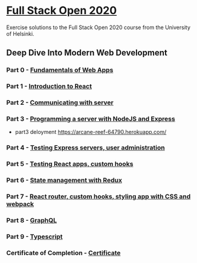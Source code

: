 # [Full Stack Open 2020](https://fullstackopen.com/en/)

Exercise solutions to the Full Stack Open 2020 course from the University of Helsinki.

## Deep Dive Into Modern Web Development

### Part 0 - [Fundamentals of Web Apps](https://fullstackopen.com/en/part0)

### Part 1 - [Introduction to React](https://fullstackopen.com/en/part1)

### Part 2 - [Communicating with server](https://fullstackopen.com/en/part2)

### Part 3 - [Programming a server with NodeJS and Express](https://fullstackopen.com/en/part3)

-   part3 deloyment https://arcane-reef-64790.herokuapp.com/

### Part 4 - [Testing Express servers, user administration](https://fullstackopen.com/en/part4)

### Part 5 - [Testing React apps, custom hooks](https://fullstackopen.com/en/part5)

### Part 6 - [State management with Redux](https://fullstackopen.com/en/part6)

### Part 7 - [React router, custom hooks, styling app with CSS and webpack](https://fullstackopen.com/en/part7)

### Part 8 - [GraphQL](https://fullstackopen.com/en/part8)

### Part 9 - [Typescript](https://fullstackopen.com/en/part9)

### Certificate of Completion - [Certificate](./certificate-fullstack.png)
